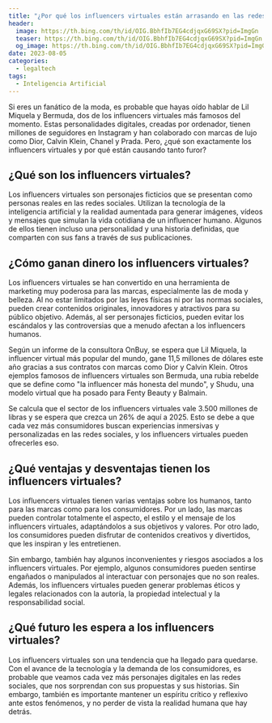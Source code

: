 ```yaml
---
title: "¿Por qué los influencers virtuales están arrasando en las redes sociales?"
header:
  image: https://th.bing.com/th/id/OIG.BbhfIb7EG4cdjqxG69SX?pid=ImgGn
  teaser: https://th.bing.com/th/id/OIG.BbhfIb7EG4cdjqxG69SX?pid=ImgGn
  og_image: https://th.bing.com/th/id/OIG.BbhfIb7EG4cdjqxG69SX?pid=ImgGn
date: 2023-08-05
categories:
  - legaltech
tags:
  - Inteligencia Artificial
---
```




Si eres un fanático de la moda, es probable que hayas oído hablar de Lil Miquela y Bermuda, dos de los influencers virtuales más famosos del momento. Estas personalidades digitales, creadas por ordenador, tienen millones de seguidores en Instagram y han colaborado con marcas de lujo como Dior, Calvin Klein, Chanel y Prada. Pero, ¿qué son exactamente los influencers virtuales y por qué están causando tanto furor?

## ¿Qué son los influencers virtuales?

Los influencers virtuales son personajes ficticios que se presentan como personas reales en las redes sociales. Utilizan la tecnología de la inteligencia artificial y la realidad aumentada para generar imágenes, vídeos y mensajes que simulan la vida cotidiana de un influencer humano. Algunos de ellos tienen incluso una personalidad y una historia definidas, que comparten con sus fans a través de sus publicaciones.

## ¿Cómo ganan dinero los influencers virtuales?

Los influencers virtuales se han convertido en una herramienta de marketing muy poderosa para las marcas, especialmente las de moda y belleza. Al no estar limitados por las leyes físicas ni por las normas sociales, pueden crear contenidos originales, innovadores y atractivos para su público objetivo. Además, al ser personajes ficticios, pueden evitar los escándalos y las controversias que a menudo afectan a los influencers humanos.

Según un informe de la consultora OnBuy, se espera que Lil Miquela, la influencer virtual más popular del mundo, gane 11,5 millones de dólares este año gracias a sus contratos con marcas como Dior y Calvin Klein. Otros ejemplos famosos de influencers virtuales son Bermuda, una rubia rebelde que se define como "la influencer más honesta del mundo", y Shudu, una modelo virtual que ha posado para Fenty Beauty y Balmain.

Se calcula que el sector de los influencers virtuales vale 3.500 millones de libras y se espera que crezca un 26% de aquí a 2025. Esto se debe a que cada vez más consumidores buscan experiencias inmersivas y personalizadas en las redes sociales, y los influencers virtuales pueden ofrecerles eso.

## ¿Qué ventajas y desventajas tienen los influencers virtuales?

Los influencers virtuales tienen varias ventajas sobre los humanos, tanto para las marcas como para los consumidores. Por un lado, las marcas pueden controlar totalmente el aspecto, el estilo y el mensaje de los influencers virtuales, adaptándolos a sus objetivos y valores. Por otro lado, los consumidores pueden disfrutar de contenidos creativos y divertidos, que les inspiran y les entretienen.

Sin embargo, también hay algunos inconvenientes y riesgos asociados a los influencers virtuales. Por ejemplo, algunos consumidores pueden sentirse engañados o manipulados al interactuar con personajes que no son reales. Además, los influencers virtuales pueden generar problemas éticos y legales relacionados con la autoría, la propiedad intelectual y la responsabilidad social.

## ¿Qué futuro les espera a los influencers virtuales?

Los influencers virtuales son una tendencia que ha llegado para quedarse. Con el avance de la tecnología y la demanda de los consumidores, es probable que veamos cada vez más personajes digitales en las redes sociales, que nos sorprendan con sus propuestas y sus historias. Sin embargo, también es importante mantener un espíritu crítico y reflexivo ante estos fenómenos, y no perder de vista la realidad humana que hay detrás.

